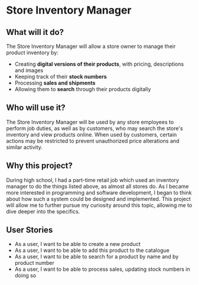 # Store Inventory Manager

## What will it do?
The Store Inventory Manager will allow a store owner to manage their product inventory by:
- Creating **digital versions of their products**, with pricing, descriptions and images
- Keeping track of their **stock numbers**
- Processing **sales and shipments**
- Allowing them to **search** through their products digitally

## Who will use it?
The Store Inventory Manager will be used by any store employees 
to perform job duties, as well as by customers, who may search the
store's inventory and view products online. When used by customers,
certain actions may be restricted to prevent unauthorized price
alterations and similar activity.

## Why this project?
During high school, I had a part-time retail job which used an
inventory manager to do the things listed above, as
almost all stores do. As I became more interested in
programming and software development, I began to think
about how such a system could be designed and implemented.
This project will allow me to further pursue my curiosity
around this topic, allowing me to dive deeper into the specifics.

## User Stories
- As a user, I want to be able to create a new product
- As a user, I want to be able to add this product to the catalogue
- As a user, I want to be able to search for a product by name and by product number
- As a user, I want to be able to process sales, updating stock numbers in doing so